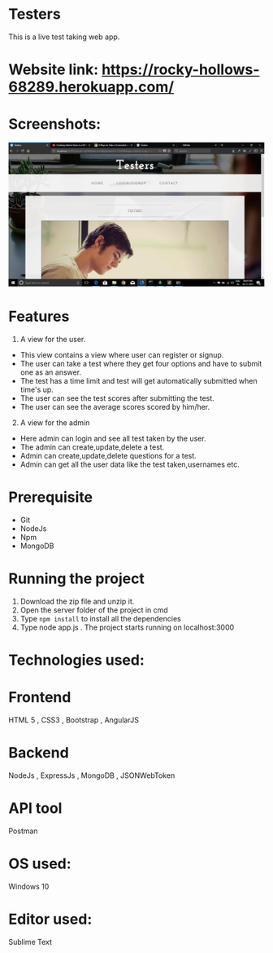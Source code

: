 # Testers
This is a live test taking web app.

# Website link: https://rocky-hollows-68289.herokuapp.com/ 

# Screenshots:
![Screen Shots](./Webp.net-gifmaker.gif?raw=true "Testers- a live test taking web app")

# Features
1. A view for the user.
- This view contains a view where user can register or signup.
- The user can take a test where they get four options and have to submit one as an answer.
- The test has a time limit and test will get automatically submitted when time's up.
- The user can see the test scores after submitting the test.
- The user can see the average scores scored by him/her.

2. A view for the admin
- Here admin can login and see all test taken by the user.
- The admin can create,update,delete a test.
- Admin can create,update,delete questions for a test.
- Admin can get all the user data like the test taken,usernames etc.

# Prerequisite
- Git
- NodeJs
- Npm
- MongoDB

# Running the project
1. Download the zip file and unzip it.
2. Open the server folder of the project in cmd
3. Type `npm install` to install all the dependencies
4. Type node app.js . The project starts running on localhost:3000

# Technologies used:
# Frontend
HTML 5 , CSS3 , Bootstrap , AngularJS

# Backend
NodeJs , ExpressJs , MongoDB , JSONWebToken 

# API tool
Postman

# OS used: 
Windows 10

# Editor used:
Sublime Text
